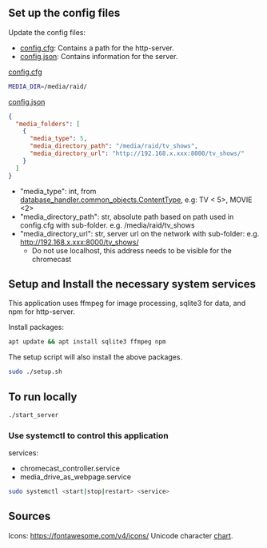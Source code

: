 ## Set up the config files

Update the config files:

- [config.cfg](config.cfg): Contains a path for the http-server.
- [config.json](config.json): Contains information for the server.

[config.cfg](config.cfg)

```bash
MEDIA_DIR=/media/raid/
```

[config.json](config.json)

```json
{
  "media_folders": [
    {
      "media_type": 5,
      "media_directory_path": "/media/raid/tv_shows",
      "media_directory_url": "http://192.168.x.xxx:8000/tv_shows/"
    }
  ]
}
```

- "media_type": int, from [database_handler.common_objects.ContentType](database_handler/common_objects.py), e.g: TV <
  5>,
  MOVIE <2>
- "media_directory_path": str, absolute path based on path used in config.cfg with sub-folder. e.g. /media/raid/tv_shows
- "media_directory_url": str, server url on the network with sub-folder: e.g. http://192.168.x.xxx:8000/tv_shows/
    - Do not use localhost, this address needs to be visible for the chromecast

## Setup and Install the necessary system services

This application uses ffmpeg for image processing, sqlite3 for data, and npm for http-server.

Install packages:

```bash
apt update && apt install sqlite3 ffmpeg npm
```

The setup script will also install the above packages.

```bash
sudo ./setup.sh
```

## To run locally

```bash
./start_server
```

### Use systemctl to control this application

services:

* chromecast_controller.service
* media_drive_as_webpage.service

```bash
sudo systemctl <start|stop|restart> <service>
```

## Sources

Icons: https://fontawesome.com/v4/icons/
Unicode character [chart](https://en.wikipedia.org/wiki/List_of_Unicode_characters).

